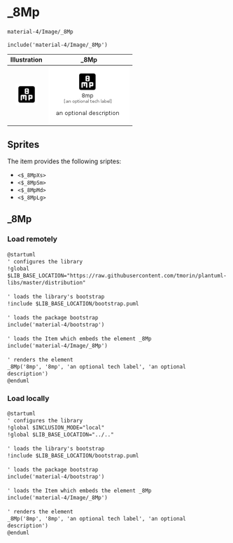 # _8Mp


```text
material-4/Image/_8Mp
```

```text
include('material-4/Image/_8Mp')
```



| Illustration | _8Mp |
| :---: | :---: |
| ![illustration for Illustration](../../material-4/Image/_8Mp.png) | ![illustration for _8Mp](../../material-4/Image/_8Mp.Local.png) |



## Sprites
The item provides the following sriptes:

- `<$_8MpXs>`
- `<$_8MpSm>`
- `<$_8MpMd>`
- `<$_8MpLg>`





## _8Mp

### Load remotely
```plantuml
@startuml
' configures the library
!global $LIB_BASE_LOCATION="https://raw.githubusercontent.com/tmorin/plantuml-libs/master/distribution"

' loads the library's bootstrap
!include $LIB_BASE_LOCATION/bootstrap.puml

' loads the package bootstrap
include('material-4/bootstrap')

' loads the Item which embeds the element _8Mp
include('material-4/Image/_8Mp')

' renders the element
_8Mp('8mp', '8mp', 'an optional tech label', 'an optional description')
@enduml
```

### Load locally
```plantuml
@startuml
' configures the library
!global $INCLUSION_MODE="local"
!global $LIB_BASE_LOCATION="../.."

' loads the library's bootstrap
!include $LIB_BASE_LOCATION/bootstrap.puml

' loads the package bootstrap
include('material-4/bootstrap')

' loads the Item which embeds the element _8Mp
include('material-4/Image/_8Mp')

' renders the element
_8Mp('8mp', '8mp', 'an optional tech label', 'an optional description')
@enduml
```

